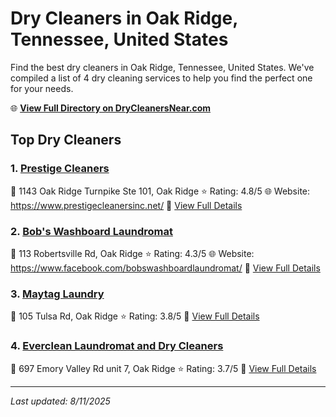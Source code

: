 # Dry Cleaners in Oak Ridge, Tennessee, United States

Find the best dry cleaners in Oak Ridge, Tennessee, United States. We've compiled a list of 4 dry cleaning services to help you find the perfect one for your needs.

🌐 **[View Full Directory on DryCleanersNear.com](https://drycleanersnear.com/city/US/Tennessee/Oak%20Ridge)**

## Top Dry Cleaners

### 1. [Prestige Cleaners](https://drycleanersnear.com/dryCleaner/686492ad19eecc1ffc8c6849/prestige-cleaners)
📍 1143 Oak Ridge Turnpike Ste 101, Oak Ridge
⭐ Rating: 4.8/5
🌐 Website: https://www.prestigecleanersinc.net/
🔗 [View Full Details](https://drycleanersnear.com/dryCleaner/686492ad19eecc1ffc8c6849/prestige-cleaners)

### 2. [Bob's Washboard Laundromat](https://drycleanersnear.com/dryCleaner/686492ad19eecc1ffc8c66e1/bob-s-washboard-laundromat)
📍 113 Robertsville Rd, Oak Ridge
⭐ Rating: 4.3/5
🌐 Website: https://www.facebook.com/bobswashboardlaundromat/
🔗 [View Full Details](https://drycleanersnear.com/dryCleaner/686492ad19eecc1ffc8c66e1/bob-s-washboard-laundromat)

### 3. [Maytag Laundry](https://drycleanersnear.com/dryCleaner/686492ad19eecc1ffc8c6734/maytag-laundry)
📍 105 Tulsa Rd, Oak Ridge
⭐ Rating: 3.8/5
🔗 [View Full Details](https://drycleanersnear.com/dryCleaner/686492ad19eecc1ffc8c6734/maytag-laundry)

### 4. [Everclean Laundromat and Dry Cleaners](https://drycleanersnear.com/dryCleaner/686492ae19eecc1ffc8c6b45/everclean-laundromat-and-dry-cleaners)
📍 697 Emory Valley Rd unit 7, Oak Ridge
⭐ Rating: 3.7/5
🔗 [View Full Details](https://drycleanersnear.com/dryCleaner/686492ae19eecc1ffc8c6b45/everclean-laundromat-and-dry-cleaners)


---

*Last updated: 8/11/2025*
